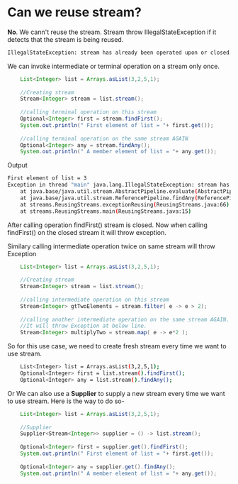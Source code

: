 # Can we reuse stream?

**No**. We cann't reuse the stream. Stream throw IllegalStateException if it detects that the stream is being reused. 

```sh
IllegalStateException: stream has already been operated upon or closed.
```

We can invoke intermediate or terminal operation on a stream only once. 

```java
    List<Integer> list = Arrays.asList(3,2,5,1);
		
	//Creating stream
	Stream<Integer> stream = list.stream();
		
	//calling terminal operation on this stream
	Optional<Integer> first = stream.findFirst();
	System.out.println(" First element of list = "+ first.get());
			
	//calling terminal operation on the same stream AGAIN
	Optional<Integer> any = stream.findAny();
	System.out.println(" A member element of list = "+ any.get());
```

Output 

```sh
First element of list = 3
Exception in thread "main" java.lang.IllegalStateException: stream has already been operated upon or closed
	at java.base/java.util.stream.AbstractPipeline.evaluate(AbstractPipeline.java:229)
	at java.base/java.util.stream.ReferencePipeline.findAny(ReferencePipeline.java:652)
	at streams.ReusingStreams.exceptionReusing(ReusingStreams.java:66)
	at streams.ReusingStreams.main(ReusingStreams.java:15)

```

After calling operation findFirst() stream is closed. Now when calling findFirst() on the closed stream it will throw exception.

Similary calling intermediate operation twice on same stream will throw Exception
```java
    List<Integer> list = Arrays.asList(3,2,5,1);
		
	//Creating stream
	Stream<Integer> stream = list.stream();
		
	//calling intermediate operation on this stream
	Stream<Integer> gtTwoElements = stream.filter( e -> e > 2);
		
	//calling another intermediate operation on the same stream AGAIN. 
	//It will throw Exception at below line.
	Stream<Integer> multiplyTwo = stream.map( e -> e*2 );
```

So for this use case, we need to create fresh stream every time we want to use stream.

```sh
    List<Integer> list = Arrays.asList(3,2,5,1);
	Optional<Integer> first = list.stream().findFirst();
	Optional<Integer> any = list.stream().findAny();
```
Or We can also use a __Supplier__ to supply a new stream every time we want to use stream. Here is the way to do so-

```java
	List<Integer> list = Arrays.asList(3,2,5,1);
		
	//Supplier
	Supplier<Stream<Integer>> supplier = () -> list.stream();
	
	Optional<Integer> first = supplier.get().findFirst();
	System.out.println(" First element of list = "+ first.get());
			
	Optional<Integer> any = supplier.get().findAny();
	System.out.println(" A member element of list = "+ any.get());
```

